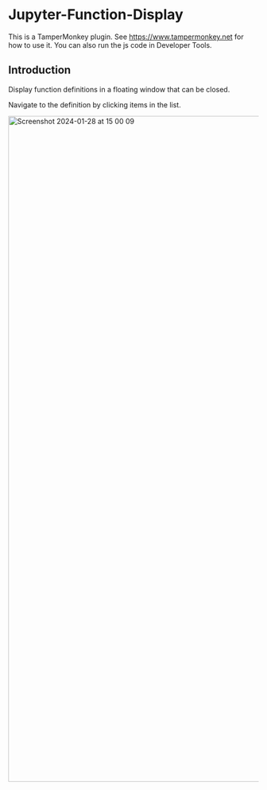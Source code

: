 # Jupyter-Function-Display
This is a TamperMonkey plugin. See https://www.tampermonkey.net for how to use it.
You can also run the js code in Developer Tools.

## Introduction

Display function definitions in a floating window that can be closed. 

Navigate to the definition by clicking items in the list.

<img width="1339" alt="Screenshot 2024-01-28 at 15 00 09" src="https://github.com/TheJavaNoob/Jupyter-Function-Display/assets/25548899/7b3a40a1-0445-4493-9a8e-5cb9f2f2e1ff">
